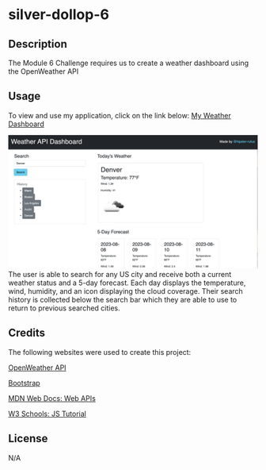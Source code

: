 # silver-dollop-6

## Description
The Module 6 Challenge requires us to create a weather dashboard using the OpenWeather API

## Usage
To view and use my application, click on the link below: 
[My Weather Dashboard](https://hipster-rufus.github.io/silver-dollop-6)

![Dashboard](./assets/images/weather-dashboard.png)
The user is able to search for any US city and receive both a current weather status and a 5-day forecast. Each day displays the temperature, wind, humidity, and an icon displaying the cloud coverage. Their search history is collected below the search bar which they are able to use to return to previous searched cities. 

## Credits

The following websites were used to create this project:

[OpenWeather API](https://openweathermap.org/api)

[Bootstrap](https://getbootstrap.com/docs/5.3/getting-started/introduction/)

[MDN Web Docs: Web APIs](https://developer.mozilla.org/en-US/docs/Web/API/Node)

[W3 Schools: JS Tutorial](https://www.w3schools.com/js/default.asp)

## License

N/A